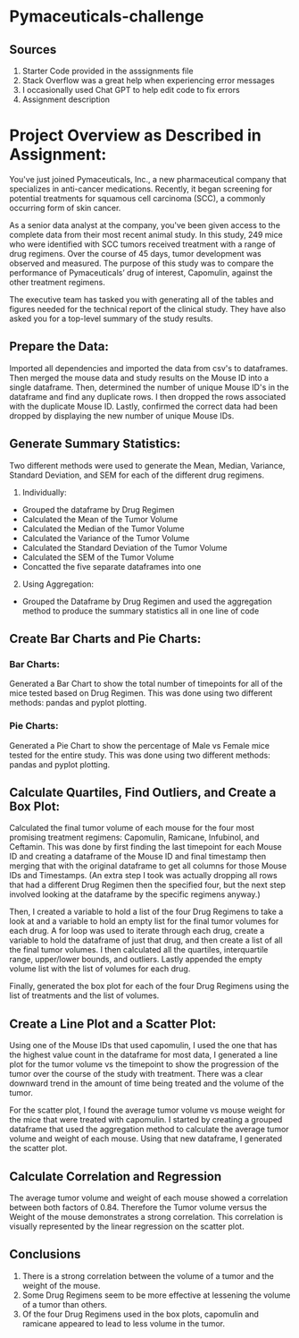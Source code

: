 # Pymaceuticals-challenge

## Sources

1. Starter Code provided in the asssignments file
2. Stack Overflow was a great help when experiencing error messages
3. I occasionally used Chat GPT to help edit code to fix errors
4. Assignment description

# Project Overview as Described in Assignment:

You've just joined Pymaceuticals, Inc., a new pharmaceutical company that specializes in anti-cancer medications. Recently, it began screening for potential treatments for squamous cell carcinoma (SCC), a commonly occurring form of skin cancer.

As a senior data analyst at the company, you've been given access to the complete data from their most recent animal study. In this study, 249 mice who were identified with SCC tumors received treatment with a range of drug regimens. Over the course of 45 days, tumor development was observed and measured. The purpose of this study was to compare the performance of Pymaceuticals’ drug of interest, Capomulin, against the other treatment regimens.

The executive team has tasked you with generating all of the tables and figures needed for the technical report of the clinical study. They have also asked you for a top-level summary of the study results.

## Prepare the Data: 

Imported all dependencies and imported the data from csv's to dataframes. Then merged the mouse data and study results on the Mouse ID into a single dataframe. Then, determined the number of unique Mouse ID's in the dataframe and find any duplicate rows. I then dropped the rows associated with the duplicate Mouse ID. Lastly, confirmed the correct data had been dropped by displaying the new number of unique Mouse IDs.

## Generate Summary Statistics:

Two different methods were used to generate the Mean, Median, Variance, Standard Deviation, and SEM for each of the different drug regimens.

1. Individually:
  - Grouped the dataframe by Drug Regimen
  - Calculated the Mean of the Tumor Volume
  - Calculated the Median of the Tumor Volume
  - Calculated the Variance of the Tumor Volume
  - Calculated the Standard Deviation of the Tumor Volume
  - Calculated the SEM of the Tumor Volume
  - Concatted the five separate dataframes into one
  
2. Using Aggregation:
  - Grouped the Dataframe by Drug Regimen and used the aggregation method to produce the summary statistics all in one line of code

## Create Bar Charts and Pie Charts:

### Bar Charts:

Generated a Bar Chart to show the total number of timepoints for all of the mice tested based on Drug Regimen. This was done using two different methods: pandas and pyplot plotting.

### Pie Charts:

Generated a Pie Chart to show the percentage of Male vs Female mice tested for the entire study. This was done using two different methods: pandas and pyplot plotting.

## Calculate Quartiles, Find Outliers, and Create a Box Plot:

Calculated the final tumor volume of each mouse for the four most promising treatment regimens: Capomulin, Ramicane, Infubinol, and Ceftamin. This was done by first finding the last timepoint for each Mouse ID and creating a dataframe of the Mouse ID and final timestamp then merging that with the original dataframe to get all columns for those Mouse IDs and Timestamps. (An extra step I took was actually dropping all rows that had a different Drug Regimen then the specified four, but the next step involved looking at the dataframe by the specific regimens anyway.)

Then, I created a variable to hold a list of the four Drug Regimens to take a look at and a variable to hold an empty list for the final tumor volumes for each drug. A for loop was used to iterate through each drug, create a variable to hold the dataframe of just that drug, and then create a list of all the final tumor volumes. I then calculated all the quartiles, interquartile range, upper/lower bounds, and outliers. Lastly appended the empty volume list with the list of volumes for each drug.

Finally, generated the box plot for each of the four Drug Regimens using the list of treatments and the list of volumes.

## Create a Line Plot and a Scatter Plot:

Using one of the Mouse IDs that used capomulin, I used the one that has the highest value count in the dataframe for most data, I generated a line plot for the tumor volume vs the timepoint to show the progression of the tumor over the course of the study with treatment. There was a clear downward trend in the amount of time being treated and the volume of the tumor.

For the scatter plot, I found the average tumor volume vs mouse weight for the mice that were treated with capomulin. I started by creating a grouped dataframe that used the aggregation method to calculate the average tumor volume and weight of each mouse. Using that new dataframe, I generated the scatter plot.

## Calculate Correlation and Regression

The average tumor volume and weight of each mouse showed a correlation between both factors of 0.84. Therefore the Tumor volume versus the Weight of the mouse demonstrates a strong correlation. This correlation is visually represented by the linear regression on the scatter plot.

## Conclusions
1. There is a strong correlation between the volume of a tumor and the weight of the mouse.
2. Some Drug Regimens seem to be more effective at lessening the volume of a tumor than others. 
3. Of the four Drug Regimens used in the box plots, capomulin and ramicane appeared to lead to less volume in the tumor.
